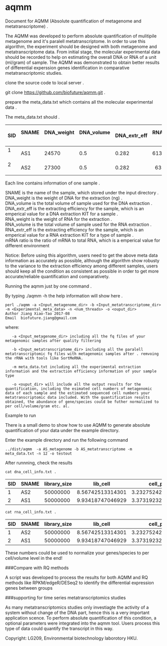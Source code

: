 # aqmm

Document for AQMM (Absolute quantification of metagenome and metatranscriptome) .  

The AQMM was developed to perform absolute quantification of mulitipile metagenome and it's paralell metatranscriptome. In order to use this algorithm, the experiment should be designed with both metagenome and metatranscriptome data. From initial stage, the molecular experimental data should be recorded to help on estimating the overall DNA or RNA of a unit (ml/gram) of sample. The AQMM was demonstrated to obtain better results of differential experssion genes identification in comparative metatranscriptomic studies.       

clone the source code to local server .   

git clone https://github.com/biofuture/aqmm.git .   

prepare the meta_data.txt which contains all the molecular experimental data .   

The meta_data.txt should .

SID	|  SNAME  | DNA_weight    |  DNA_volume   |   DNA_extr_eff  |  RNA_weight  |    RNA_volume   |   RNA_extr_eff |   mRNA_ratio 
--------|---------|---------------|---------------|-----------------|--------------|-----------------|----------------|-
1       | AS1     | 24570         | 0.5           | 0.282           | 6135         |     0.5         |    0.075       |  0.03 
2       | AS2     |27300          |0.5            | 0.282           |  6355        |    0.5          |    0.075       |  0.03   

Each line contains information of one sample .

SNAME is the name of the sample, which stored under the input directory .   
DNA_weight is the weight of DNA for the extraction (ng) .   
DNA_volume is the total volume of sample used for the DNA extraction .   
DNA_extr_eff is the extracting efficiency for the sample, which is an emperical value for a DNA extraction KIT for a sample .   
RNA_weight is the weight of RNA for the extraction .   
RNA_volume is the total volume of sample used for the RNA extraction .   
RNA_extr_eff is the extracting efficiency for the sample, which is an emperical value for a RNA extraction KIT for a type of sample .   
mRNA ratio is the ratio of mRNA to total RNA, which is a emperical value for different environment          

Notice: Before using this algorithm, users need to get the above meta data information as accurately as possible, although the algorithm show robusty to the variance to the extraction efficiency among different samples, users should keep all the condition as consistent as possible in order to get more accurate/reliable quantification and comparativety. 

Running the aqmm just by one command .  

By typing ./aqmm -h the help information will show here .    
    
	perl ./aqmm -a <Input_metagenome_dir> -b <Input_metatranscriptome_dir> -m <Experimental_meta_data> -n <num_threads> -o <ouput_dir>
	Author Jiang Xiao-Tao 2017-08
	Email  biofuture.jiang@gmail.com

where:    

       -a <Input_metagenome_dir> including all the fq files of your metagenomic samples after quality filtering
       
       -b <Input_metatranscriptome_dir> including all the paralell metatranscriptomic fq files with metagenomic samples after . remvoing the rRNA with tools like SortMeRNA.
       
       -m meta_data.txt including all the experimental extraction information and the extraction efficiency information of your sample type
       
       -o <ouput_dir> will include all the output results for the quantification, including the esimated cell numbers of metagenomic data of each sample and the estimated sequenced cell numbers your metatranscriptomic data included. With the quantification results obtained, the abundance of gene/species could be futher normalized to per cell/volume/gram etc. al.   

Example to run

There is a small demo to show how to use AQMM to generate absolute quantification of your data under the example directory. 

Enter the example directory and run the following command 

	../dist/aqmm  -a AS_metagenome -b AS_metatranscriptome -m meta_data.txt -n 12 -o testout

After runnning, check the results 

	cat dna_cell_info.txt .   

SID	| SNAME	| library_size	| lib_cell	| cell_per_ml	| A_ratio	| T_ratio	| C_ratio	| G_ratio    
--------|-------|---------------|---------------|---------------|---------------|---------------|---------------|----------
1	|AS2	|50000000	|8.56742513314301	| 3.23275242169008e+19	| 0.22371768	| 0.22220922	| 0.27649788	| 0.27757522   
2	|AS1	|50000000	|9.93418747046929	| 3.37319232480681e+19	| 0.21272236	| 0.21128754	| 0.28672574	| 0.28926436   

	cat rna_cell_info.txt .

SID	|SNAME	|library_size	|lib_cell	|cell_per_ml|	A_ratio	|T_ratio|	C_ratio	|G_ratio    
--------|-------|---------------|---------------|-----------|-----------|-------|---------------|-------
1	|AS2	|50000000	|8.56742513314301 |	3.23275242169008e+19|	0.22371768|	0.22220922	|0.27649788	|0.27757522    
2	|AS1	|50000000	|9.93418747046929 |	3.37319232480681e+19|	0.21272236|	0.21128754	|0.28672574	|0.28926436    

These numbers could be used to normalize your genes/species to per cell/volume level in the end!       


###Compare with RQ methods

A script was developed to process the results for both AQMM and RQ methods like RPKM/edgeR/DESeq2 to identify the differential expression genes between groups 


###supporting for time series metatranscriptomics studies 

As many metatranscriptomics studies only investiagte the activity of a system without change of the DNA part, hence this is a very important application scence. To perform absolute quantification of this condition, a optional parameters were integrated into the aqmm tool.  Users process this type of data could quantify the transcript in this way. 






Copyright: LG209, Environmental biotechnology laborotory HKU.    
